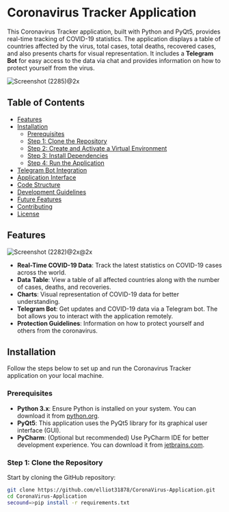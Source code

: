# Coronavirus Tracker Application

This Coronavirus Tracker application, built with Python and PyQt5, provides real-time tracking of COVID-19 statistics. The application displays a table of countries affected by the virus, total cases, total deaths, recovered cases, and also presents charts for visual representation. It includes a **Telegram Bot** for easy access to the data via chat and provides information on how to protect yourself from the virus.

![Screenshot (2285)@2x](https://user-images.githubusercontent.com/63051195/127721912-b1467b75-490b-4e52-9e0f-52d25c79a9f9.png)


## Table of Contents
- [Features](#features)
- [Installation](#installation)
  - [Prerequisites](#prerequisites)
  - [Step 1: Clone the Repository](#step-1-clone-the-repository)
  - [Step 2: Create and Activate a Virtual Environment](#step-2-create-and-activate-a-virtual-environment)
  - [Step 3: Install Dependencies](#step-3-install-dependencies)
  - [Step 4: Run the Application](#step-4-run-the-application)
- [Telegram Bot Integration](#telegram-bot-integration)
- [Application Interface](#application-interface)
- [Code Structure](#code-structure)
- [Development Guidelines](#development-guidelines)
- [Future Features](#future-features)
- [Contributing](#contributing)
- [License](#license)

## Features
 
 ![Screenshot (2282)@2x@2x](https://user-images.githubusercontent.com/63051195/127721942-ac450121-01d4-43f6-a50b-a08d11b957c3.png)

- **Real-Time COVID-19 Data**: Track the latest statistics on COVID-19 cases across the world.
- **Data Table**: View a table of all affected countries along with the number of cases, deaths, and recoveries.
- **Charts**: Visual representation of COVID-19 data for better understanding.
- **Telegram Bot**: Get updates and COVID-19 data via a Telegram bot. The bot allows you to interact with the application remotely.
- **Protection Guidelines**: Information on how to protect yourself and others from the coronavirus.
  
## Installation

Follow the steps below to set up and run the Coronavirus Tracker application on your local machine.

### Prerequisites

- **Python 3.x**: Ensure Python is installed on your system. You can download it from [python.org](https://www.python.org/downloads/).
- **PyQt5**: This application uses the PyQt5 library for its graphical user interface (GUI).
- **PyCharm**: (Optional but recommended) Use PyCharm IDE for better development experience. You can download it from [jetbrains.com](https://www.jetbrains.com/pycharm/download/).

### Step 1: Clone the Repository

Start by cloning the GitHub repository:

```bash
git clone https://github.com/elliot31878/CoronaVirus-Application.git
cd CoronaVirus-Application
secound=>pip install -r requirements.txt

